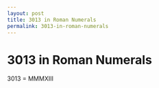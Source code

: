 ```yaml
---
layout: post
title: 3013 in Roman Numerals
permalink: 3013-in-roman-numerals
---
```


# 3013 in Roman Numerals

3013 = MMMXIII
